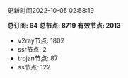 更新时间2022-10-05 02:58:19

**总订阅: 64**
**总节点: 8719**
**有效节点: 2013**
- v2ray节点: 1802
- ssr节点: 2
- trojan节点: 87
- ss节点: 122
